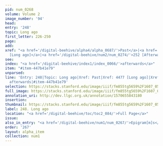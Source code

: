 ```yaml
---
pid: num_0268
volume: Volume 2
image_number: '94'
head: 
entry: '248'
topic: Long ago
first_letter: 226-250
page: 
add: 
xref: "<a href='/digital-beehive/alpha4/alpha_0687/'>Past</a>|<a href='/digital-beehive/toc/toc2_427/'>4477
  [Long ago]</a>|<a href='/digital-beehive/num2/num_0274/'>252 [Afterwards]</a>"
see: 
index: "<a href='/digital-beehive/index1/index_0066/'>afterwards</a>"
item: "#item-447b41e79"
unparsed: 
line: 'Entry: 248|Topic: Long ago|Xref: Past|Xref: 4477 [Long ago]|Xref: 252 [Afterwards]|Index:
  afterwards|#item-447b41e79'
selection: https://stacks.stanford.edu/image/iiif/fm855tg5659%2F1607_0561/742,2590,3064,572/full/0/default.jpg
full_image: https://stacks.stanford.edu/image/iiif/fm855tg5659%2F1607_0561/full/full/0/default.jpg
annotation_uri: http://dev.llgc.org.uk/annotation/1570655843180
insertion: 
thumbnail: https://stacks.stanford.edu/image/iiif/fm855tg5659%2F1607_0561/742,2590,600,180/250,/0/default.jpg
label: 248. Long ago
location: "<a href='/digital-beehive/toc/toc2_084/'>Full Page</a>"
issue: 
also_in_entry: "<a href='/digital-beehive/num1/num_0267/'>Epigram[m]s</a>"
order: '267'
layout: alpha_item
collection: num1
---
```

